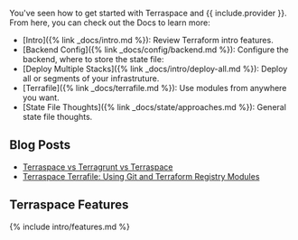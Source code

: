 You've seen how to get started with Terraspace and {{ include.provider }}. From here, you can check out the Docs to learn more:

* [Intro]({% link _docs/intro.md %}): Review Terraform intro features.
* [Backend Config]({% link _docs/config/backend.md %}): Configure the backend, where to store the state file:
* [Deploy Multiple Stacks]({% link _docs/intro/deploy-all.md %}): Deploy all or segments of your infrastruture.
* [Terrafile]({% link _docs/terrafile.md %}): Use modules from anywhere you want.
* [State File Thoughts]({% link _docs/state/approaches.md %}): General state file thoughts.

## Blog Posts

* [Terraspace vs Terragrunt vs Terraspace](https://blog.boltops.com/2020/09/28/terraform-vs-terragrunt-vs-terraspace)
* [Terraspace Terrafile: Using Git and Terraform Registry Modules](https://blog.boltops.com/2020/10/18/terraspace-terrafile-using-git-repos-and-terraform-registry-modules)

## Terraspace Features

{% include intro/features.md %}

